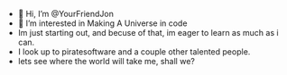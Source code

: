 - 👋 Hi, I’m @YourFriendJon
- 👀 I’m interested in Making A Universe in code
- Im just starting out, and becuse of that, im eager to learn as much as i can.
- I look up to piratesoftware and a couple other talented people.
- lets see where the world will take me, shall we?
